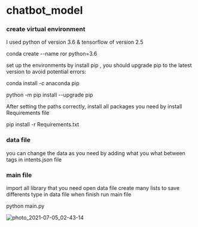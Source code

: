 # chatbot_model

### create virtual environment

I used python of version 3.6 & tensorflow of version 2.5

conda create --name ror python=3.6

set up the environments by install pip , you should upgrade pip to the latest version to avoid potential errors: 

conda install -c anaconda pip

python -m pip install --upgrade pip

After setting the paths correctly, install all packages you need by install Requirements file

pip install -r Requirements.txt

### data file

you can change the data as you need by adding what you what between tags in intents.json file

### main file

import all library that you need
open data file
create many lists to save differents type in data file
when finish run main file 

python main.py

![photo_2021-07-05_02-43-14](https://user-images.githubusercontent.com/85003576/124404404-732fec80-dd43-11eb-85f6-324303d8f92b.jpg)

